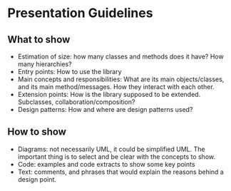 # Presentation Guidelines

## What to show

- Estimation of size: how many classes and methods does it have? How many hierarchies?
- Entry points: How to use the library
- Main concepts and responsibilities:  What are its main objects/classes, and its main method/messages. How they interact with each other.
- Extension points: How is the library supposed to be extended. Subclasses, collaboration/composition?
- Design patterns: How and where are design patterns used?

## How to show

- Diagrams: not necessarily UML, it could be simplified UML. The important thing is to select and be clear with the concepts to show.
- Code: examples and code extracts to show some key points
- Text: comments, and phrases that would explain the reasons behind a design point.
